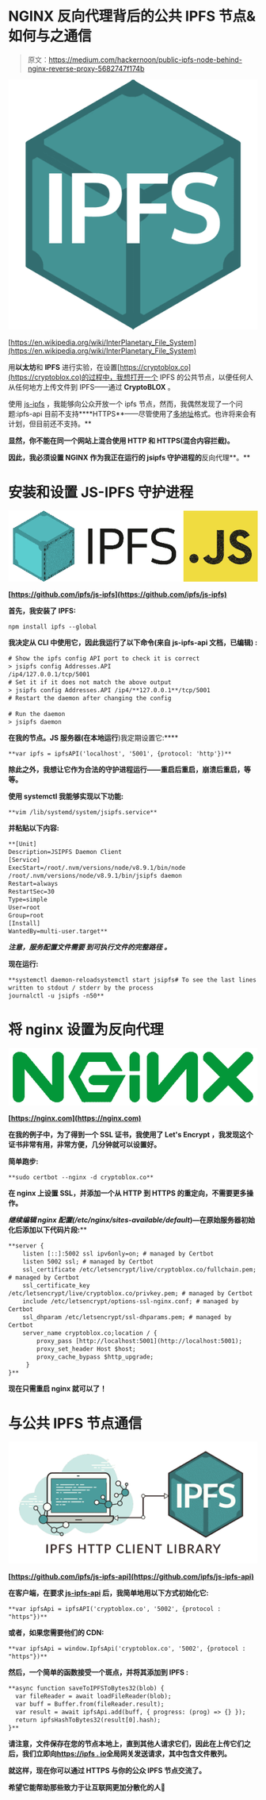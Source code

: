 # NGINX 反向代理背后的公共 IPFS 节点&如何与之通信

> 原文：<https://medium.com/hackernoon/public-ipfs-node-behind-nginx-reverse-proxy-5682747f174b>

![](img/7b1a4dc523718336e30d488c8c9b5cc6.png)

[https://en.wikipedia.org/wiki/InterPlanetary_File_System](https://en.wikipedia.org/wiki/InterPlanetary_File_System)

用**以太坊**和 **IPFS** 进行实验，在设置[https://cryptoblox.co](https://cryptoblox.co)的过程中，我想打开一个 IPFS 的公共节点，以便任何人从任何地方上传文件到 IPFS——通过 **CryptoBLOX** 。

使用 [js-ipfs](https://github.com/ipfs/js-ipfs) ，我能够向公众开放一个 ipfs 节点，然而，我偶然发现了一个问题:ipfs-api 目前不支持****HTTPS**——尽管使用了[多地址](https://github.com/multiformats/multiaddr)格式。也许将来会有计划，但目前还不支持。**

**显然，你不能在同一个网站上混合使用 HTTP 和 HTTPS(混合内容拦截)。**

**因此，我必须设置 **NGINX** 作为我正在运行的 **jsipfs 守护进程**的**反向代理**。**

# ****安装和设置 JS-IPFS 守护进程****

**![](img/68c12130b25168ac5bd8f1b6613af6d5.png)**

**[https://github.com/ipfs/js-ipfs](https://github.com/ipfs/js-ipfs)**

**首先，我安装了 IPFS:**

```
npm install ipfs --global
```

**我决定从 **CLI** 中使用它，因此我运行了以下命令(来自 js-ipfs-api 文档，已编辑) :**

```
# Show the ipfs config API port to check it is correct
> jsipfs config Addresses.API
/ip4/127.0.0.1/tcp/5001
# Set it if it does not match the above output
> jsipfs config Addresses.API /ip4/**127.0.0.1**/tcp/5001
# Restart the daemon after changing the config

# Run the daemon
> jsipfs daemon
```

**在我的节点。JS 服务器(在本地运行**)我定期设置它:****

```
**var ipfs = ipfsAPI('localhost', '5001', {protocol: 'http'})**
```

****除此之外，我想让它作为合法的**守护进程**运行——重启后重启，崩溃后重启，等等。****

****使用 **systemctl** 我能够实现以下功能:****

```
**vim /lib/systemd/system/jsipfs.service**
```

****并粘贴以下内容:****

```
**[Unit]
Description=JSIPFS Daemon Client
[Service]
ExecStart=/root/.nvm/versions/node/v8.9.1/bin/node /root/.nvm/versions/node/v8.9.1/bin/jsipfs daemon
Restart=always
RestartSec=30
Type=simple
User=root
Group=root
[Install]
WantedBy=multi-user.target**
```

*****注意，服务配置文件需要* ***到可执行文件的完整路径*** *。*****

****现在运行:****

```
**systemctl daemon-reloadsystemctl start jsipfs# To see the last lines written to stdout / stderr by the process
journalctl -u jsipfs -n50**
```

# ****将 nginx 设置为反向代理****

****![](img/ad1d8741f777ffa6f3bcddc16cad73a9.png)****

****[https://nginx.com](https://nginx.com)****

****在我的例子中，为了得到一个 **SSL** 证书，我使用了 **Let's Encrypt** ，我发现这个证书非常有用，非常方便，几分钟就可以设置好。****

****简单跑步:****

```
**sudo certbot --nginx -d cryptoblox.co**
```

****在 nginx 上设置 SSL，并添加一个从 HTTP 到 HTTPS 的**重定向**，不需要更多操作。****

****继续编辑 nginx **配置**(*/etc/nginx/sites-available/default*)—在原始服务器初始化后添加以下代码片段:****

```
**server {
    listen [::]:5002 ssl ipv6only=on; # managed by Certbot
    listen 5002 ssl; # managed by Certbot
    ssl_certificate /etc/letsencrypt/live/cryptoblox.co/fullchain.pem; # managed by Certbot
    ssl_certificate_key /etc/letsencrypt/live/cryptoblox.co/privkey.pem; # managed by Certbot
    include /etc/letsencrypt/options-ssl-nginx.conf; # managed by Certbot
    ssl_dhparam /etc/letsencrypt/ssl-dhparams.pem; # managed by Certbot
    server_name cryptoblox.co;location / {
        proxy_pass [http://localhost:5001](http://localhost:5001);
        proxy_set_header Host $host;
        proxy_cache_bypass $http_upgrade;
     }
}**
```

****现在只需重启 nginx 就可以了！****

# ****与公共 IPFS 节点通信****

****![](img/930273999aaf79f29083f5e8a6d89896.png)****

****[https://github.com/ipfs/js-ipfs-api](https://github.com/ipfs/js-ipfs-api)****

****在**客户端**，在要求 [js-ipfs-api](https://github.com/ipfs/js-ipfs-api) 后，我简单地用以下方式初始化它:****

```
**var ipfsApi = ipfsAPI('cryptoblox.co', '5002', {protocol : "https"})**
```

****或者，如果您需要他们的 CDN:****

```
**var ipfsApi = window.IpfsApi('cryptoblox.co', '5002', {protocol : "https"})**
```

****然后，一个简单的函数接受一个**斑点**，并将其添加到 **IPFS** :****

```
**async function saveToIPFSToBytes32(blob) {
  var fileReader = await loadFileReader(blob);
  var buff = Buffer.from(fileReader.result);
  var result = await ipfsApi.add(buff, { progress: (prog) => {} });
  return ipfsHashToBytes32(result[0].hash);
}**
```

****请注意，文件保存在您的节点**本地**上，直到其他人**请求**它们，因此在上传它们之后，我们**立即向[https://ipfs . io](https://ipfs.io)全局**网关发送请求，其中包含文件散列。****

****就这样，现在你可以通过 **HTTPS** 与你的**公众** IPFS 节点交流了。****

****希望它能帮助那些致力于让互联网更加分散化的人👼****